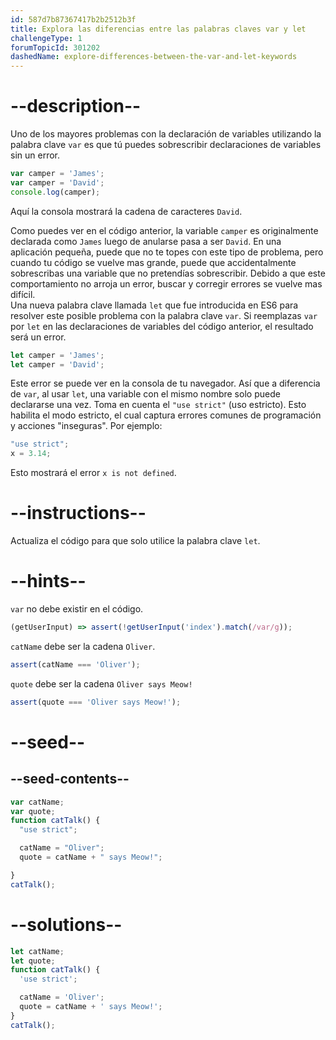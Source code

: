 ```yaml
---
id: 587d7b87367417b2b2512b3f
title: Explora las diferencias entre las palabras claves var y let
challengeType: 1
forumTopicId: 301202
dashedName: explore-differences-between-the-var-and-let-keywords
---
```


# --description--

Uno de los mayores problemas con la declaración de variables utilizando la palabra clave `var` es que tú puedes sobrescribir declaraciones de variables sin un error.

```js
var camper = 'James';
var camper = 'David';
console.log(camper);
```

Aquí la consola mostrará la cadena de caracteres `David`.

Como puedes ver en el código anterior, la variable `camper` es originalmente declarada como `James` luego de anularse pasa a ser `David`. En una aplicación pequeña, puede que no te topes con este tipo de problema, pero cuando tu código se vuelve mas grande, puede que accidentalmente sobrescribas una variable que no pretendías sobrescribir. Debido a que este comportamiento no arroja un error, buscar y corregir errores se vuelve mas difícil.  
Una nueva palabra clave llamada `let` que fue introducida en ES6 para resolver este posible problema con la palabra clave `var`. Si reemplazas `var` por `let` en las declaraciones de variables del código anterior, el resultado será un error.

```js
let camper = 'James';
let camper = 'David';
```

Este error se puede ver en la consola de tu navegador. Así que a diferencia de `var`, al usar `let`, una variable con el mismo nombre solo puede declararse una vez. Toma en cuenta el `"use strict"` (uso estricto). Esto habilita el modo estricto, el cual captura errores comunes de programación y acciones "inseguras". Por ejemplo:

```js
"use strict";
x = 3.14;
```

Esto mostrará el error `x is not defined`.

# --instructions--

Actualiza el código para que solo utilice la palabra clave `let`.

# --hints--

`var` no debe existir en el código.

```js
(getUserInput) => assert(!getUserInput('index').match(/var/g));
```

`catName` debe ser la cadena `Oliver`.

```js
assert(catName === 'Oliver');
```

`quote` debe ser la cadena `Oliver says Meow!`

```js
assert(quote === 'Oliver says Meow!');
```

# --seed--

## --seed-contents--

```js
var catName;
var quote;
function catTalk() {
  "use strict";

  catName = "Oliver";
  quote = catName + " says Meow!";

}
catTalk();
```

# --solutions--

```js
let catName;
let quote;
function catTalk() {
  'use strict';

  catName = 'Oliver';
  quote = catName + ' says Meow!';
}
catTalk();
```
